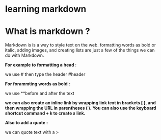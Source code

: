 # learning markdown 
# What is markdown ?
Markdown is is a way to style text on the web. formatting words as bold or italic, adding images, and creating lists are just a few of the things we can do with Markdown. 


**For example to formatting a head :**

we use # then type the header  #header


**For forammting words as **bold** :**

we use **before and after the text 

**we can also create an inline link by wrapping link text in brackets [ ], 
and then wrapping the URL in parentheses ( ). You can also use the keyboard shortcut command + k to create a link.**

**Also to add a quote :**


we can quote text with a >
